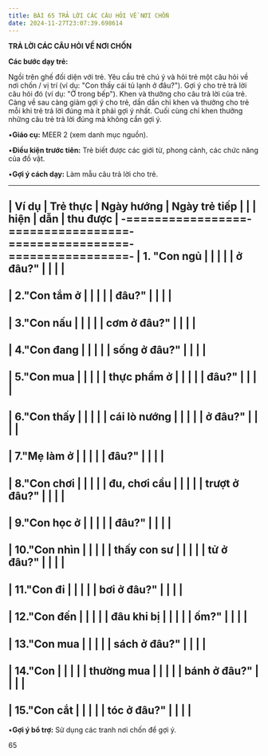```yaml
---
title: BÀI 65 TRẢ LỜI CÁC CÂU HỎI VỀ NƠI CHỐN
date: 2024-11-27T23:07:39.698614
---
```


**TRẢ LỜI CÁC CÂU HỎI VỀ NƠI CHỐN**

**Các bước dạy trẻ:**

Ngồi trên ghế đối diện với trẻ. Yêu cầu trẻ chú ý và hỏi trẻ một câu
hỏi về nơi chốn / vị trí (ví dụ: "Con thấy cái tủ lạnh ở đâu?"). Gợi ý
cho trẻ trả lời câu hỏi đó (ví dụ: "Ở trong bếp"). Khen và thưởng cho
câu trả lời của trẻ. Càng về sau càng giảm gợi ý cho trẻ, dần dần chỉ
khen và thưởng cho trẻ mỗi khi trẻ trả lời đúng mà ít phải gợi ý nhất.
Cuối cùng chỉ khen thưởng những câu trẻ trả lời đúng mà không cần gợi
ý.

•**Giáo cụ:** MEER 2 (xem danh mục nguồn).

•**Điều kiện trước tiên:** Trẻ biết được các giới từ, phong cảnh, các
chức năng của đồ vật.

•**Gợi ý cách dạy:** Làm mẫu câu trả lời cho trẻ.

-------------------------------------------------------------------------
| **Ví dụ**       | **Trẻ thực      | **Ngày hướng  | **Ngày trẻ tiếp |
|                 | hiện**          | dẫn**         | thu được**      |
-=================-=================-=================-=================-
| 1. "Con ngủ  |                 |                 |                 |
| ở đâu?"       |                 |                 |                 |
-------------------------------------------------------------------------
| 2."Con tắm ở  |                 |                 |                 |
| đâu?"         |                 |                 |                 |
-------------------------------------------------------------------------
| 3."Con nấu    |                 |                 |                 |
| cơm ở đâu?"   |                 |                 |                 |
-------------------------------------------------------------------------
| 4."Con đang   |                 |                 |                 |
| sống ở đâu?"  |                 |                 |                 |
-------------------------------------------------------------------------
| 5."Con mua    |                 |                 |                 |
| thực phẩm ở   |                 |                 |                 |
| đâu?"         |                 |                 |                 |
-------------------------------------------------------------------------
| 6."Con thấy   |                 |                 |                 |
| cái lò nướng  |                 |                 |                 |
| ở đâu?"       |                 |                 |                 |
-------------------------------------------------------------------------
| 7."Mẹ làm ở   |                 |                 |                 |
| đâu?"         |                 |                 |                 |
-------------------------------------------------------------------------
| 8."Con chơi   |                 |                 |                 |
| đu, chơi cầu  |                 |                 |                 |
| trượt ở đâu?" |                 |                 |                 |
-------------------------------------------------------------------------
| 9."Con học ở  |                 |                 |                 |
| đâu?"         |                 |                 |                 |
-------------------------------------------------------------------------
| 10."Con nhìn  |                 |                 |                 |
| thấy con sư   |                 |                 |                 |
| tử ở đâu?"    |                 |                 |                 |
-------------------------------------------------------------------------
| 11."Con đi    |                 |                 |                 |
| bơi ở đâu?"   |                 |                 |                 |
-------------------------------------------------------------------------
| 12."Con đến   |                 |                 |                 |
| đâu khi bị    |                 |                 |                 |
| ốm?"          |                 |                 |                 |
-------------------------------------------------------------------------
| 13."Con mua   |                 |                 |                 |
| sách ở đâu?"  |                 |                 |                 |
-------------------------------------------------------------------------
| 14."Con       |                 |                 |                 |
| thường mua    |                 |                 |                 |
| bánh ở đâu?"  |                 |                 |                 |
-------------------------------------------------------------------------
| 15."Con cắt   |                 |                 |                 |
| tóc ở đâu?"   |                 |                 |                 |
-------------------------------------------------------------------------

•**Gợi ý bổ trợ:** Sử dụng các tranh nơi chốn để gợi ý.

65

